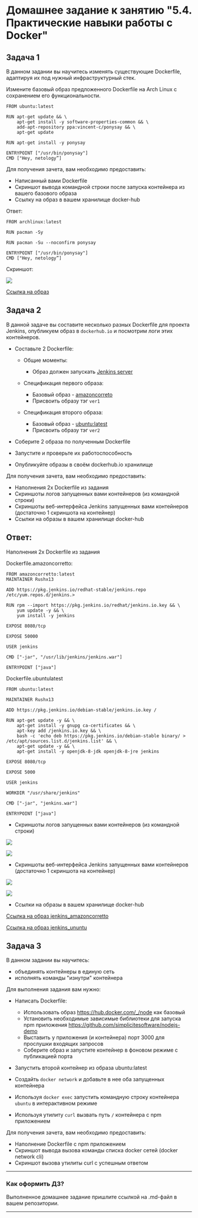 # Домашнее задание к занятию "5.4. Практические навыки работы с Docker"

## Задача 1 

В данном задании вы научитесь изменять существующие Dockerfile, адаптируя их под нужный инфраструктурный стек.

Измените базовый образ предложенного Dockerfile на Arch Linux c сохранением его функциональности.

```text
FROM ubuntu:latest

RUN apt-get update && \
    apt-get install -y software-properties-common && \
    add-apt-repository ppa:vincent-c/ponysay && \
    apt-get update
 
RUN apt-get install -y ponysay

ENTRYPOINT ["/usr/bin/ponysay"]
CMD ["Hey, netology”]
```
Для получения зачета, вам необходимо предоставить:
- Написанный вами Dockerfile
- Скриншот вывода командной строки после запуска контейнера из вашего базового образа
- Ссылку на образ в вашем хранилище docker-hub

Ответ:

```
FROM archlinux:latest

RUN pacman -Sy

RUN pacman -Su --noconfirm ponysay

ENTRYPOINT ["/usr/bin/ponysay"]
CMD ["Hey, netology”]

```
Скриншот:

![](https://github.com/rushx13/devops-netology/blob/main/Homework/05-virt-04-docker-practical-skills/Task1/ponysay_screenshot.png)

[Ссылка на образ](https://hub.docker.com/layers/rushx13/ponysay/latest/images/sha256-6069fac73a42d7da66bc6c4511cdb30b7f5cb0d7da7d9c277f50d232b50dad97?context=repo "Мой образ ponysay")

## Задача 2 

В данной задаче вы составите несколько разных Dockerfile для проекта Jenkins, опубликуем образ в `dockerhub.io` и посмотрим логи этих контейнеров.

- Составьте 2 Dockerfile:

    - Общие моменты:
        - Образ должен запускать [Jenkins server](https://www.jenkins.io/download/)
        
    - Спецификация первого образа:
        - Базовый образ - [amazoncorreto](https://hub.docker.com/_/amazoncorretto)
        - Присвоить образу тэг `ver1` 
    
    - Спецификация второго образа:
        - Базовый образ - [ubuntu:latest](https://hub.docker.com/_/ubuntu)
        - Присвоить образу тэг `ver2` 

- Соберите 2 образа по полученным Dockerfile
- Запустите и проверьте их работоспособность
- Опубликуйте образы в своём dockerhub.io хранилище

Для получения зачета, вам необходимо предоставить:
- Наполнения 2х Dockerfile из задания
- Скриншоты логов запущенных вами контейнеров (из командной строки)
- Скриншоты веб-интерфейса Jenkins запущенных вами контейнеров (достаточно 1 скриншота на контейнер)
- Ссылки на образы в вашем хранилище docker-hub


## Ответ:

Наполнения 2х Dockerfile из задания

Dockerfile.amazoncorretto:

```
FROM amazoncorretto:latest
MAINTAINER Rushx13

ADD https://pkg.jenkins.io/redhat-stable/jenkins.repo /etc/yum.repos.d/jenkins.>

RUN rpm --import https://pkg.jenkins.io/redhat/jenkins.io.key && \
    yum update -y && \
    yum install -y jenkins

EXPOSE 8080/tcp

EXPOSE 50000

USER jenkins

CMD ["-jar", "/usr/lib/jenkins/jenkins.war"]

ENTRYPOINT ["java"]

```


Dockerfile.ubuntulatest


```
FROM ubuntu:latest

MAINTAINER Rushx13

ADD https://pkg.jenkins.io/debian-stable/jenkins.io.key /

RUN apt-get update -y && \
    apt-get install -y gnupg ca-certificates && \
    apt-key add /jenkins.io.key && \
    bash -c 'echo deb https://pkg.jenkins.io/debian-stable binary/ > /etc/apt/sources.list.d/jenkins.list' && \
    apt-get update -y && \
    apt-get install -y openjdk-8-jdk openjdk-8-jre jenkins

EXPOSE 8080/tcp

EXPOSE 5000

USER jenkins

WORKDIR "/usr/share/jenkins"

CMD ["-jar", "jenkins.war"]

ENTRYPOINT ["java"]

```

- Скриншоты логов запущенных вами контейнеров (из командной строки)

![](https://github.com/rushx13/devops-netology/blob/main/Homework/05-virt-04-docker-practical-skills/Task2/log1_amazon.png)

![](https://github.com/rushx13/devops-netology/blob/main/Homework/05-virt-04-docker-practical-skills/Task2/log2_ubuntu.png)


- Скриншоты веб-интерфейса Jenkins запущенных вами контейнеров (достаточно 1 скриншота на контейнер)

![](https://github.com/rushx13/devops-netology/blob/main/Homework/05-virt-04-docker-practical-skills/Task2/screenshot_amazoncorretto.png)

![](https://github.com/rushx13/devops-netology/blob/main/Homework/05-virt-04-docker-practical-skills/Task2/screenshot_ubuntu.png)


- Ссылки на образы в вашем хранилище docker-hub


[Ссылка на образ jenkins_amazoncorretto](https://hub.docker.com/layers/rushx13/jenkins_amazoncorretto/latest/images/sha256-c291073404678f21d8f96884e5a55d05be77c4e7eb57a839270ec899c5580b38?context=repo)

[Ссылка на образ jenkins_ununtu](https://hub.docker.com/layers/rushx13/jenkins_ubuntu/latest/images/sha256-7f4168d0d0f1a2af639bf22d105fa0946be02a629177dc997ccc2456faeb9ae2?context=repo)




## Задача 3 

В данном задании вы научитесь:
- объединять контейнеры в единую сеть
- исполнять команды "изнутри" контейнера

Для выполнения задания вам нужно:
- Написать Dockerfile: 
    - Использовать образ https://hub.docker.com/_/node как базовый
    - Установить необходимые зависимые библиотеки для запуска npm приложения https://github.com/simplicitesoftware/nodejs-demo
    - Выставить у приложения (и контейнера) порт 3000 для прослушки входящих запросов  
    - Соберите образ и запустите контейнер в фоновом режиме с публикацией порта

- Запустить второй контейнер из образа ubuntu:latest 
- Создайть `docker network` и добавьте в нее оба запущенных контейнера
- Используя `docker exec` запустить командную строку контейнера `ubuntu` в интерактивном режиме
- Используя утилиту `curl` вызвать путь `/` контейнера с npm приложением  

Для получения зачета, вам необходимо предоставить:
- Наполнение Dockerfile с npm приложением
- Скриншот вывода вызова команды списка docker сетей (docker network cli)
- Скриншот вызова утилиты curl с успешным ответом

---

### Как оформить ДЗ?

Выполненное домашнее задание пришлите ссылкой на .md-файл в вашем репозитории.

---

